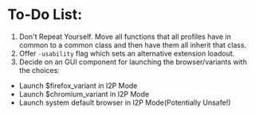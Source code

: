 To-Do List:
===========

1. Don't Repeat Yourself. Move all functions that all profiles have in common
 to a common class and then have them all inherit that class.
2. Offer `-usability` flag which sets an alternative extension loadout.
3. Decide on an GUI component for launching the browser/variants with the choices:
 - Launch $firefox_variant in I2P Mode
 - Launch $chromium_variant in I2P Mode
 - Launch system default browser in I2P Mode(Potentially Unsafe!)
